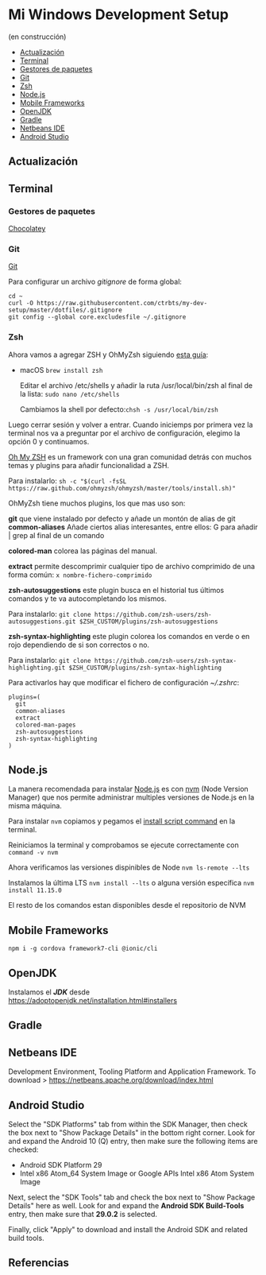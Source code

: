 # Mi Windows Development Setup
(en construcción)

- [Actualización](#actualización)
- [Terminal](#terminal)
- [Gestores de paquetes](#gestores-de-paquetes)
- [Git](#git)
- [Zsh](#zsh)
- [Node.js](#node.js)
- [Mobile Frameworks](#mobile-frameworks)
- [OpenJDK](#openjdk)
- [Gradle](#gradle)
- [Netbeans IDE](#netbeans-ide)
- [Android Studio](#android-studio)

## Actualización

## Terminal

### Gestores de paquetes

[Chocolatey](https://chocolatey.org/)

### Git

[Git](https://git-scm.com/)

Para configurar un archivo *gitignore* de forma global:

  ```
  cd ~
  curl -O https://raw.githubusercontent.com/ctrbts/my-dev-setup/master/dotfiles/.gitignore
  git config --global core.excludesfile ~/.gitignore
  ```

### Zsh

Ahora vamos a agregar ZSH y OhMyZsh siguiendo [esta guía][instalar zsh]:

- macOS `brew install zsh`

  Editar el archivo /etc/shells y añadir la ruta /usr/local/bin/zsh al final de la lista: `sudo nano /etc/shells`

  Cambiamos la shell por defecto:`chsh -s /usr/local/bin/zsh`

Luego cerrar sesión y volver a entrar. Cuando iniciemps por primera vez la terminal nos va a preguntar por el archivo de configuración, elegimo la opción 0 y continuamos.

[Oh My ZSH][omz] es un framework con una gran comunidad detrás con muchos temas y plugins para añadir funcionalidad a ZSH.

Para instalarlo: `sh -c "$(curl -fsSL https://raw.github.com/ohmyzsh/ohmyzsh/master/tools/install.sh)"`

OhMyZsh tiene muchos plugins, los que mas uso son:

**git** que viene instalado por defecto y añade un montón de alias de git **common-aliases** Añade ciertos alias interesantes, entre ellos: G para añadir | grep al final de un comando

**colored-man** colorea las páginas del manual.

**extract** permite descomprimir cualquier tipo de archivo comprimido de una forma común: `x nombre-fichero-comprimido`

**zsh-autosuggestions** este plugin busca en el historial tus últimos comandos y te va autocompletando los mismos.

Para instalarlo: `git clone https://github.com/zsh-users/zsh-autosuggestions.git $ZSH_CUSTOM/plugins/zsh-autosuggestions`

**zsh-syntax-highlighting** este plugin colorea los comandos en verde o en rojo dependiendo de si son correctos o no.

Para instalarlo: `git clone https://github.com/zsh-users/zsh-syntax-highlighting.git $ZSH_CUSTOM/plugins/zsh-syntax-highlighting`

Para activarlos hay que modificar el fichero de configuración *~/.zshrc*:

```
plugins=(
  git
  common-aliases
  extract
  colored-man-pages
  zsh-autosuggestions
  zsh-syntax-highlighting
)
```

## Node.js

La manera recomendada para instalar [Node.js](http://nodejs.org/) es con [nvm](https://github.com/creationix/nvm) (Node Version Manager) que nos permite administrar multiples versiones de Node.js en la misma máquina.

Para instalar `nvm` copiamos y pegamos el [install script command](https://github.com/creationix/nvm#install--update-script) en la terminal.

Reiniciamos la terminal y comprobamos se ejecute correctamente con `command -v nvm`

Ahora verificamos las versiones dispinibles de Node `nvm ls-remote --lts`

Instalamos la última LTS `nvm install --lts` o alguna versión específica `nvm install 11.15.0`

El resto de los comandos estan disponibles desde el repositorio de NVM


## Mobile Frameworks

`npm i -g cordova framework7-cli @ionic/cli`


## OpenJDK

Instalamos el ***JDK*** desde https://adoptopenjdk.net/installation.html#installers

## Gradle

## Netbeans IDE

Development Environment, Tooling Platform and Application Framework.
To download > https://netbeans.apache.org/download/index.html

## Android Studio

Select the "SDK Platforms" tab from within the SDK Manager, then check the box next to "Show Package Details" in the bottom right corner. Look for and expand the Android 10 (Q) entry, then make sure the following items are checked:

- Android SDK Platform 29
- Intel x86 Atom_64 System Image or Google APIs Intel x86 Atom System Image

Next, select the "SDK Tools" tab and check the box next to "Show Package Details" here as well. Look for and expand the **Android SDK Build-Tools** entry, then make sure that **29.0.2** is selected.

Finally, click "Apply" to download and install the Android SDK and related build tools.

## Referencias

[instalar zsh]: https://www.asanzdiego.com/2018/04/instalar-y-configurar-zsh-y-ohmyzsh-en-ubuntu.html
[omz]: https://ohmyz.sh/
